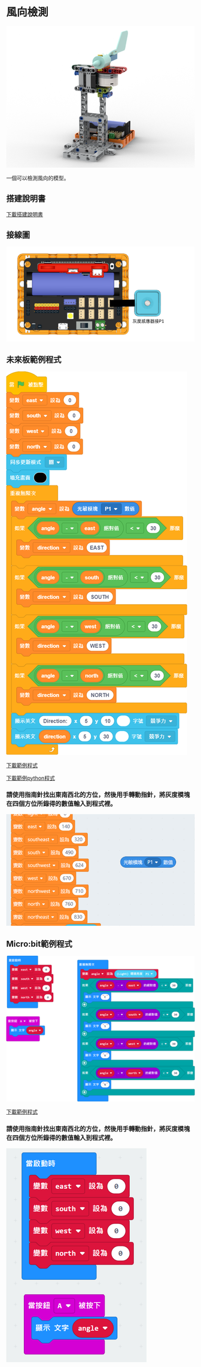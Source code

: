# 風向檢測

![](./images/wind_direction_robotbit.png)

一個可以檢測風向的模型。

## 搭建說明書

[下載搭建說明書](https://github.com/kittenbothk/kittenbothk/raw/master/Kits/weatherstation/instructions/wind_direction_robotbit.pdf)

## 接線圖

![](./images/direction_robotbit_wiring.png)

## 未來板範例程式

![](./images/wind_direction_code.png)

[下載範例程式](https://github.com/kittenbothk/kittenbothk/raw/master/Kits/weatherstation/sb3/5_wind_direction.sb3)

[下載範例python程式](https://github.com/kittenbothk/kittenbothk/raw/master/Kits/weatherstation/py/5_wind_direction.py)

### 請使用指南針找出東南西北的方位，然後用手轉動指針，將灰度模塊在四個方位所錄得的數值輸入到程式裡。

![](./images/complete_grayscale_code1.png)

## Micro:bit範例程式

![](./images/wind_direction_code_mc.png)

[下載範例程式](https://makecode.microbit.org/_EyeC8EU5aYau)

### 請使用指南針找出東南西北的方位，然後用手轉動指針，將灰度模塊在四個方位所錄得的數值輸入到程式裡。

![](./images/complete_grayscale_code2.png)